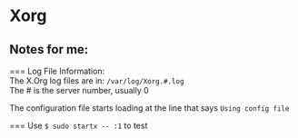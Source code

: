Xorg  
===  
## Notes for me:  
===
Log File Information:  
The X.Org log files are in: `/var/log/Xorg.#.log`  
    The # is the server number, usually 0  

The configuration file starts loading at the line that says `Using config file`

===
Use `$ sudo startx -- :1` to test
